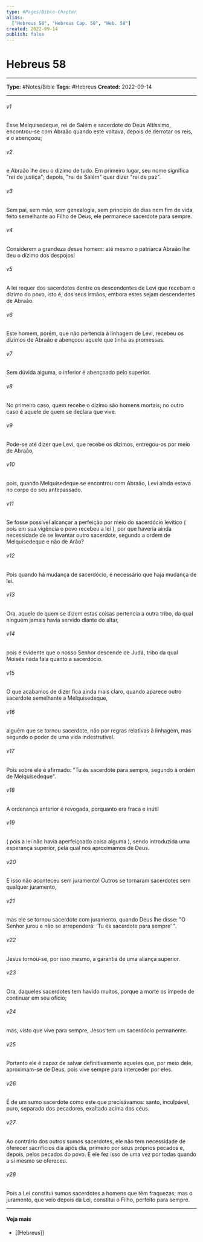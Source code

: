 ```yaml
---
type: #Pages/Bible-Chapter
alias:
  ["Hebreus 58", "Hebreus Cap. 58", "Heb. 58"]
created: 2022-09-14
publish: false
---
```


# Hebreus 58

---

**Type:** #Notes/Bible
**Tags:** #Hebreus
**Created:** 2022-09-14

---

###### v1
Esse Melquisedeque, rei de Salém e sacerdote do Deus Altíssimo, encontrou-se com Abraão quando este voltava, depois de derrotar os reis, e o abençoou;
###### v2
e Abraão lhe deu o dízimo de tudo. Em primeiro lugar, seu nome significa "rei de justiça"; depois, "rei de Salém" quer dizer "rei de paz".
###### v3
Sem pai, sem mãe, sem genealogia, sem princípio de dias nem fim de vida, feito semelhante ao Filho de Deus, ele permanece sacerdote para sempre.
###### v4
Considerem a grandeza desse homem: até mesmo o patriarca Abraão lhe deu o dízimo dos despojos!
###### v5
A lei requer dos sacerdotes dentre os descendentes de Levi que recebam o dízimo do povo, isto é, dos seus irmãos, embora estes sejam descendentes de Abraão.
###### v6
Este homem, porém, que não pertencia à linhagem de Levi, recebeu os dízimos de Abraão e abençoou aquele que tinha as promessas.
###### v7
Sem dúvida alguma, o inferior é abençoado pelo superior.
###### v8
No primeiro caso, quem recebe o dízimo são homens mortais; no outro caso é aquele de quem se declara que vive.
###### v9
Pode-se até dizer que Levi, que recebe os dízimos, entregou-os por meio de Abraão,
###### v10
pois, quando Melquisedeque se encontrou com Abraão, Levi ainda estava no corpo do seu antepassado.
###### v11
Se fosse possível alcançar a perfeição por meio do sacerdócio levítico ( pois em sua vigência o povo recebeu a lei ), por que haveria ainda necessidade de se levantar outro sacerdote, segundo a ordem de Melquisedeque e não de Arão?
###### v12
Pois quando há mudança de sacerdócio, é necessário que haja mudança de lei.
###### v13
Ora, aquele de quem se dizem estas coisas pertencia a outra tribo, da qual ninguém jamais havia servido diante do altar,
###### v14
pois é evidente que o nosso Senhor descende de Judá, tribo da qual Moisés nada fala quanto a sacerdócio.
###### v15
O que acabamos de dizer fica ainda mais claro, quando aparece outro sacerdote semelhante a Melquisedeque,
###### v16
alguém que se tornou sacerdote, não por regras relativas à linhagem, mas segundo o poder de uma vida indestrutível.
###### v17
Pois sobre ele é afirmado: "Tu és sacerdote para sempre, segundo a ordem de Melquisedeque".
###### v18
A ordenança anterior é revogada, porquanto era fraca e inútil
###### v19
( pois a lei não havia aperfeiçoado coisa alguma ), sendo introduzida uma esperança superior, pela qual nos aproximamos de Deus.
###### v20
E isso não aconteceu sem juramento! Outros se tornaram sacerdotes sem qualquer juramento,
###### v21
mas ele se tornou sacerdote com juramento, quando Deus lhe disse: "O Senhor jurou e não se arrependerá: ‘Tu és sacerdote para sempre’ ".
###### v22
Jesus tornou-se, por isso mesmo, a garantia de uma aliança superior.
###### v23
Ora, daqueles sacerdotes tem havido muitos, porque a morte os impede de continuar em seu ofício;
###### v24
mas, visto que vive para sempre, Jesus tem um sacerdócio permanente.
###### v25
Portanto ele é capaz de salvar definitivamente aqueles que, por meio dele, aproximam-se de Deus, pois vive sempre para interceder por eles.
###### v26
É de um sumo sacerdote como este que precisávamos: santo, inculpável, puro, separado dos pecadores, exaltado acima dos céus.
###### v27
Ao contrário dos outros sumos sacerdotes, ele não tem necessidade de oferecer sacrifícios dia após dia, primeiro por seus próprios pecados e, depois, pelos pecados do povo. E ele fez isso de uma vez por todas quando a si mesmo se ofereceu.
###### v28
Pois a Lei constitui sumos sacerdotes a homens que têm fraquezas; mas o juramento, que veio depois da Lei, constitui o Filho, perfeito para sempre.


---

#### Veja mais

- [[Hebreus]]
